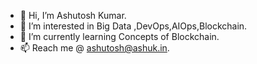 - 👋 Hi, I’m Ashutosh Kumar.
- 👀 I’m interested in Big Data ,DevOps,AIOps,Blockchain.
- 🌱 I’m currently learning Concepts of Blockchain.
- 📫 Reach me @ ashutosh@ashuk.in.

<!---
ashutoshk1950/ashutoshk1950 is a ✨ special ✨ repository because its `README.md` (this file) appears on your GitHub profile.
You can click the Preview link to take a look at your changes.
--->
